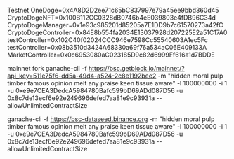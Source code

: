 Testnet
OneDoge=0x4A8D2D2ee71c65bC837997e79a45ee9bbd360d45
CryptoDogeNFT=0x100B112CC0328dB0746b4eE039803e4fDB96C34d
CryptoDogeManager=0x1e93c985201d85205a7E1DD9b7c61570273a42fC
CryptoDogeController=0x84E8b554fa2034E13037928d207225E2a51C17A0
testController=0x102C40f02024CCC946e7598Cc55540603A1ec5Fc
testController=0x08b3510d3424A68330a69f76a534aC06E409133A
MarketController=0x0c6953080aC023185D9c82d6999Ff616a1d7BDDE





mainnet fork
ganache-cli -f https://bsc.getblock.io/mainnet/?api_key=511e75f6-dd5a-49d4-a524-2c8e1192bee2 -m "hidden moral pulp timber famous opinion melt any praise keen tissue aware" -l 100000000 -i 1 -u 0xe9e7CEA3DedcA5984780Bafc599bD69ADd087D56 -u 0x8c7de13ecf6e92e249696defed7aa81e9c93931a --allowUnlimitedContractSize

ganache-cli -f https://bsc-dataseed.binance.org -m "hidden moral pulp timber famous opinion melt any praise keen tissue aware" -l 100000000 -i 1 -u 0xe9e7CEA3DedcA5984780Bafc599bD69ADd087D56 -u 0x8c7de13ecf6e92e249696defed7aa81e9c93931a --allowUnlimitedContractSize